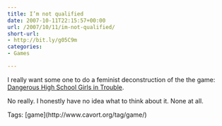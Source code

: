 ```yaml
---
title: I’m not qualified
date: 2007-10-11T22:15:57+00:00
url: /2007/10/11/im-not-qualified/
short-url:
- http://bit.ly/g05C9m
categories:
- Games

---
```

<div class='microid-mailto+http:sha1:828f2a1f39281382e685fbd2fb1f693745226fc1'>

I really want some one to do a feminist deconstruction of the the game: [Dangerous High School Girls in Trouble](http://www.mousechief.com/dhsg/dg_gameinfo.html).

No really. I honestly have no idea what to think about it. None at all.

</div>

<div class="st-post-tags">
Tags: [game](http://www.cavort.org/tag/game/)<br />
</div>